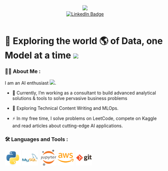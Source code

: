 <div id="header" align="center">
  <img src="https://media.giphy.com/media/3o7bu9HvCRRp7MjpT2/giphy.gif" width="300"/>
</div>

<div id="badges" align="center">
  <a href="https://[www.linkedin.com/in/ranganathbogolu/](https://www.linkedin.com/in/addit-anwar/)">
    <img src="https://img.shields.io/badge/LinkedIn-blue?style=for-the-badge&logo=linkedin&logoColor=white" alt="LinkedIn Badge"/>
  </a>
</div>

<img src="https://komarev.com/ghpvc/?username=rgiitian&style=flat-square&color=blue" alt="" align="center"/>


<h1>
  👋 Exploring the world 🌎 of Data, one Model at a time
  <img src="https://media.giphy.com/media/hvRJCLFzcasrR4ia7z/giphy.gif" width="30px"/>
</h1>

### :man_technologist: About Me :
I am an AI enthusiast <img src="https://media.giphy.com/media/WUlplcMpOCEmTGBtBW/giphy.gif" width="30">.

- :telescope: Currently, I’m working as a consultant to build advanced analytical solutions & tools to solve pervasive business problems

- :seedling: Exploring Technical Content Writing and MLOps.

- :zap: In my free time, I solve problems on LeetCode, compete on Kaggle and read articles about cutting-edge AI applications.

### :hammer_and_wrench: Languages and Tools :

<div>
<img src="https://github.com/devicons/devicon/blob/master/icons/python/python-original.svg" title="Python" **alt="Python" width="50" height="50"/>
<img src="https://github.com/devicons/devicon/blob/master/icons/mysql/mysql-original-wordmark.svg" title="MySQL"  alt="MySQL" width="50" height="50"/>&nbsp;
<img src="https://github.com/devicons/devicon/blob/master/icons/jupyter/jupyter-original-wordmark.svg" title="Python" **alt="Python" width="50" height="50"/>
  <img src="https://github.com/devicons/devicon/blob/master/icons/amazonwebservices/amazonwebservices-plain-wordmark.svg" title="AWS" alt="AWS" width="50" height="50"/>&nbsp;
  <img src="https://github.com/devicons/devicon/blob/master/icons/git/git-original-wordmark.svg" title="Git" **alt="Git" width="50" height="50"/>
</div>
